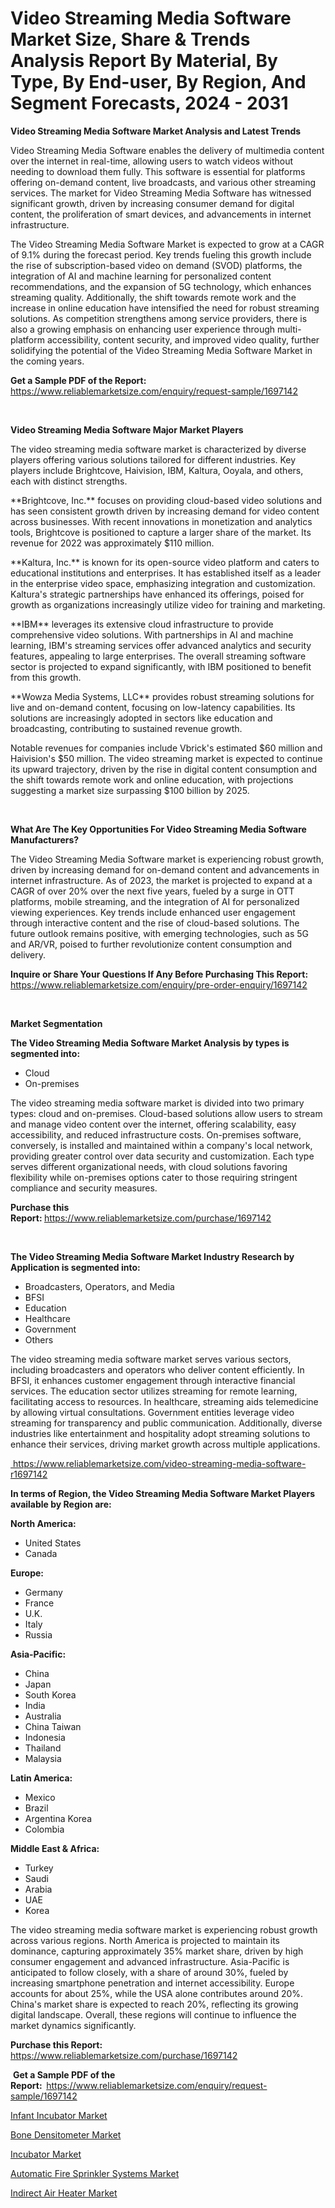 <p><h1>Video Streaming Media Software Market Size, Share & Trends Analysis Report By Material, By Type, By End-user, By Region, And Segment Forecasts, 2024 - 2031</h1></p><p><strong>Video Streaming Media Software Market Analysis and Latest Trends</strong></p>
<p><p>Video Streaming Media Software enables the delivery of multimedia content over the internet in real-time, allowing users to watch videos without needing to download them fully. This software is essential for platforms offering on-demand content, live broadcasts, and various other streaming services. The market for Video Streaming Media Software has witnessed significant growth, driven by increasing consumer demand for digital content, the proliferation of smart devices, and advancements in internet infrastructure.</p><p>The Video Streaming Media Software Market is expected to grow at a CAGR of 9.1% during the forecast period. Key trends fueling this growth include the rise of subscription-based video on demand (SVOD) platforms, the integration of AI and machine learning for personalized content recommendations, and the expansion of 5G technology, which enhances streaming quality. Additionally, the shift towards remote work and the increase in online education have intensified the need for robust streaming solutions. As competition strengthens among service providers, there is also a growing emphasis on enhancing user experience through multi-platform accessibility, content security, and improved video quality, further solidifying the potential of the Video Streaming Media Software Market in the coming years.</p></p>
<p><strong>Get a Sample PDF of the Report:&nbsp;</strong> <a href="https://www.reliablemarketsize.com/enquiry/request-sample/1697142?utm_campaign=1553&utm_medium=2&utm_source=Github&utm_content=ia&utm_term=20102024&utm_id=video-streaming-media-software">https://www.reliablemarketsize.com/enquiry/request-sample/1697142</a></p>
<p>&nbsp;</p>
<p><strong>Video Streaming Media Software Major Market Players</strong></p>
<p><p>The video streaming media software market is characterized by diverse players offering various solutions tailored for different industries. Key players include Brightcove, Haivision, IBM, Kaltura, Ooyala, and others, each with distinct strengths.</p><p>**Brightcove, Inc.** focuses on providing cloud-based video solutions and has seen consistent growth driven by increasing demand for video content across businesses. With recent innovations in monetization and analytics tools, Brightcove is positioned to capture a larger share of the market. Its revenue for 2022 was approximately $110 million.</p><p>**Kaltura, Inc.** is known for its open-source video platform and caters to educational institutions and enterprises. It has established itself as a leader in the enterprise video space, emphasizing integration and customization. Kaltura's strategic partnerships have enhanced its offerings, poised for growth as organizations increasingly utilize video for training and marketing.</p><p>**IBM** leverages its extensive cloud infrastructure to provide comprehensive video solutions. With partnerships in AI and machine learning, IBM's streaming services offer advanced analytics and security features, appealing to large enterprises. The overall streaming software sector is projected to expand significantly, with IBM positioned to benefit from this growth.</p><p>**Wowza Media Systems, LLC** provides robust streaming solutions for live and on-demand content, focusing on low-latency capabilities. Its solutions are increasingly adopted in sectors like education and broadcasting, contributing to sustained revenue growth.</p><p>Notable revenues for companies include Vbrick's estimated $60 million and Haivision's $50 million. The video streaming market is expected to continue its upward trajectory, driven by the rise in digital content consumption and the shift towards remote work and online education, with projections suggesting a market size surpassing $100 billion by 2025.</p></p>
<p>&nbsp;</p>
<p><strong>What Are The Key Opportunities For Video Streaming Media Software Manufacturers?</strong></p>
<p><p>The Video Streaming Media Software market is experiencing robust growth, driven by increasing demand for on-demand content and advancements in internet infrastructure. As of 2023, the market is projected to expand at a CAGR of over 20% over the next five years, fueled by a surge in OTT platforms, mobile streaming, and the integration of AI for personalized viewing experiences. Key trends include enhanced user engagement through interactive content and the rise of cloud-based solutions. The future outlook remains positive, with emerging technologies, such as 5G and AR/VR, poised to further revolutionize content consumption and delivery.</p></p>
<p><strong>Inquire or Share Your Questions If Any Before Purchasing This Report:</strong> <a href="https://www.reliablemarketsize.com/enquiry/pre-order-enquiry/1697142?utm_campaign=1553&utm_medium=2&utm_source=Github&utm_content=ia&utm_term=20102024&utm_id=video-streaming-media-software">https://www.reliablemarketsize.com/enquiry/pre-order-enquiry/1697142</a></p>
<p>&nbsp;</p>
<p><strong>Market Segmentation</strong></p>
<p><strong>The Video Streaming Media Software Market Analysis by types is segmented into:</strong></p>
<p><ul><li>Cloud</li><li>On-premises</li></ul></p>
<p><p>The video streaming media software market is divided into two primary types: cloud and on-premises. Cloud-based solutions allow users to stream and manage video content over the internet, offering scalability, easy accessibility, and reduced infrastructure costs. On-premises software, conversely, is installed and maintained within a company's local network, providing greater control over data security and customization. Each type serves different organizational needs, with cloud solutions favoring flexibility while on-premises options cater to those requiring stringent compliance and security measures.</p></p>
<p><strong>Purchase this Report:&nbsp;</strong><a href="https://www.reliablemarketsize.com/purchase/1697142?utm_campaign=1553&utm_medium=2&utm_source=Github&utm_content=ia&utm_term=20102024&utm_id=video-streaming-media-software">https://www.reliablemarketsize.com/purchase/1697142</a></p>
<p>&nbsp;</p>
<p><strong>The Video Streaming Media Software Market Industry Research by Application is segmented into:</strong></p>
<p><ul><li>Broadcasters, Operators, and Media</li><li>BFSI</li><li>Education</li><li>Healthcare</li><li>Government</li><li>Others</li></ul></p>
<p><p>The video streaming media software market serves various sectors, including broadcasters and operators who deliver content efficiently. In BFSI, it enhances customer engagement through interactive financial services. The education sector utilizes streaming for remote learning, facilitating access to resources. In healthcare, streaming aids telemedicine by allowing virtual consultations. Government entities leverage video streaming for transparency and public communication. Additionally, diverse industries like entertainment and hospitality adopt streaming solutions to enhance their services, driving market growth across multiple applications.</p></p>
<p><a href="https://www.reliablemarketsize.com/video-streaming-media-software-r1697142?utm_campaign=1553&utm_medium=2&utm_source=Github&utm_content=ia&utm_term=20102024&utm_id=video-streaming-media-software">&nbsp;https://www.reliablemarketsize.com/video-streaming-media-software-r1697142</a></p>
<p><strong>In terms of Region, the Video Streaming Media Software Market Players available by Region are:</strong></p>
<p>
    <p> <strong> North America: </strong>
        <ul>
            <li>United States</li>
            <li>Canada</li>
        </ul>
        </p> 
    <p> <strong> Europe: </strong>
        <ul>
            <li>Germany</li>
            <li>France</li>
            <li>U.K.</li>
            <li>Italy</li>
            <li>Russia</li>
        </ul>
        </p> 
    <p> <strong> Asia-Pacific: </strong>
        <ul>
            <li>China</li>
            <li>Japan</li>
            <li>South Korea</li>
            <li>India</li>
            <li>Australia</li>
            <li>China Taiwan</li>
            <li>Indonesia</li>
            <li>Thailand</li>
            <li>Malaysia</li>
        </ul>
        </p> 
    <p> <strong> Latin America: </strong>
        <ul>
            <li>Mexico</li>
            <li>Brazil</li>
            <li>Argentina Korea</li>
            <li>Colombia</li>
        </ul>
        </p> 
    <p> <strong> Middle East & Africa: </strong>
        <ul>
            <li>Turkey</li>
            <li>Saudi</li>
            <li>Arabia</li>
            <li>UAE</li>
            <li>Korea</li>
        </ul>
    </p>
    </p>
<p><p>The video streaming media software market is experiencing robust growth across various regions. North America is projected to maintain its dominance, capturing approximately 35% market share, driven by high consumer engagement and advanced infrastructure. Asia-Pacific is anticipated to follow closely, with a share of around 30%, fueled by increasing smartphone penetration and internet accessibility. Europe accounts for about 25%, while the USA alone contributes around 20%. China's market share is expected to reach 20%, reflecting its growing digital landscape. Overall, these regions will continue to influence the market dynamics significantly.</p></p>
<p><strong>Purchase this Report: </strong><a href="https://www.reliablemarketsize.com/purchase/1697142?utm_campaign=1553&utm_medium=2&utm_source=Github&utm_content=ia&utm_term=20102024&utm_id=video-streaming-media-software">https://www.reliablemarketsize.com/purchase/1697142</a></p>
<p>&nbsp;<strong>Get a Sample PDF of the Report:&nbsp;&nbsp;</strong><a href="https://www.reliablemarketsize.com/enquiry/request-sample/1697142?utm_campaign=1553&utm_medium=2&utm_source=Github&utm_content=ia&utm_term=20102024&utm_id=video-streaming-media-software">https://www.reliablemarketsize.com/enquiry/request-sample/1697142</a></p>
<p><strong></strong></p>
<p><p><a href="https://www.linkedin.com/pulse/infant-incubator-ecosystem-mapping-innovation-value-5shlc?utm_campaign=1553&utm_medium=2&utm_source=Github&utm_content=ia&utm_term=20102024&utm_id=video-streaming-media-software">Infant Incubator Market</a></p><p><a href="https://www.linkedin.com/pulse/bone-densitometer-market-trends-growth-outlook-2024-quktc?utm_campaign=1553&utm_medium=2&utm_source=Github&utm_content=ia&utm_term=20102024&utm_id=video-streaming-media-software">Bone Densitometer Market</a></p><p><a href="https://www.linkedin.com/pulse/comprehensive-incubator-market-report-segmentation-type-application-v8obe?utm_campaign=1553&utm_medium=2&utm_source=Github&utm_content=ia&utm_term=20102024&utm_id=video-streaming-media-software">Incubator Market</a></p><p><a href="https://issuu.com/reportprime-2/docs/automatic-fire-sprinkler-systems-ma_4ad06be396f6f1?utm_campaign=1553&utm_medium=2&utm_source=Github&utm_content=ia&utm_term=20102024&utm_id=video-streaming-media-software">Automatic Fire Sprinkler Systems Market</a></p><p><a href="https://issuu.com/reportprime-2/docs/indirect-air-heater-market-size-203_8fb849b9f2f9a3?utm_campaign=1553&utm_medium=2&utm_source=Github&utm_content=ia&utm_term=20102024&utm_id=video-streaming-media-software">Indirect Air Heater Market</a></p></p>